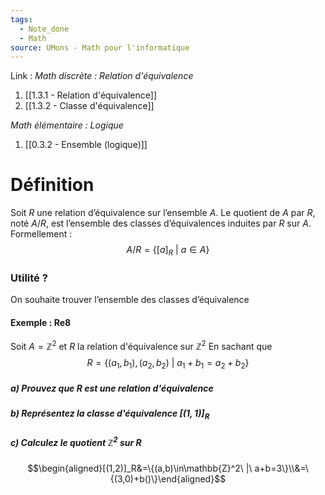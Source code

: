 ```yaml
---
tags:
  - Note_done
  - Math
source: UMons - Math pour l'informatique
---
```


Link :
_Math discrète : Relation d'équivalence_
1. [[1.3.1 - Relation d'équivalence]]
2. [[1.3.2 - Classe d'équivalence]]

_Math élémentaire : Logique_
1. [[0.3.2 - Ensemble (logique)]]

# Définition
Soit $R$ une relation d’équivalence sur l’ensemble $A$. 
Le quotient de $A$ par $R$, noté $A/R$, est l’ensemble des classes d’équivalences induites par $R$ sur $A$. Formellement : $$A/R = \{[a]_R\ |\ a ∈ A\}$$
### Utilité ?
On souhaite trouver l’ensemble des classes d’équivalence 
#### Exemple : Re8
Soit $A=\mathbb{Z}^2$ et $R$ la relation d'équivalence sur $\mathbb{Z}^2$ 
En sachant que $$R=\{(a_1,b_1),(a_2,b_2)\ |\ a_1+b_1=a_2+b_2\}$$
##### a) Prouvez que $R$ est une relation d'équivalence
##### b) Représentez la classe d'équivalence $[(1,1)]_R$ 
##### c) Calculez le quotient $\mathbb{Z}^2$ sur $R$ 
$$\begin{aligned}[(1,2)]_R&=\{(a,b)\in\mathbb{Z}^2\ |\ a+b=3\}\\&=\{(3,0)+b()\}\end{aligned}$$
